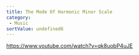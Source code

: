 ```yaml
---
title: The Mode Of Harmonic Minor Scale
category:
 - Music
sortValue: undefined6
---
```


https://www.youtube.com/watch?v=qk8uobP4uJE
